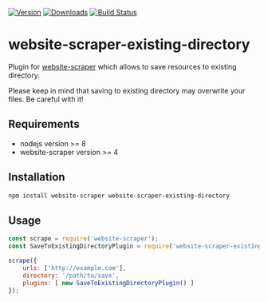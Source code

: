 [![Version](https://img.shields.io/npm/v/website-scraper-existing-directory.svg?style=flat)](https://www.npmjs.org/package/website-scraper-existing-directory)
[![Downloads](https://img.shields.io/npm/dm/website-scraper-existing-directory.svg?style=flat)](https://www.npmjs.org/package/website-scraper-existing-directory)
[![Build Status](https://travis-ci.com/website-scraper/website-scraper-existing-directory.svg?branch=master)](https://travis-ci.com/github/website-scraper/website-scraper-existing-directory)

# website-scraper-existing-directory
Plugin for [website-scraper](https://github.com/website-scraper/node-website-scraper) which allows to save resources to existing directory.

Please keep in mind that saving to existing directory may overwrite your files. Be careful with it!

## Requirements
* nodejs version >= 8
* website-scraper version >= 4

## Installation
```sh
npm install website-scraper website-scraper-existing-directory
```

## Usage
```javascript
const scrape = require('website-scraper');
const SaveToExistingDirectoryPlugin = require('website-scraper-existing-directory');

scrape({
    urls: ['http://example.com'],
    directory: '/path/to/save',
    plugins: [ new SaveToExistingDirectoryPlugin() ]
});
```
